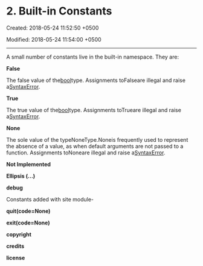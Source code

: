 # 2. Built-in Constants

Created: 2018-05-24 11:52:50 +0500

Modified: 2018-05-24 11:54:00 +0500

---

A small number of constants live in the built-in namespace. They are:

**False**

The false value of the[bool](https://docs.python.org/3/library/functions.html#bool)type. Assignments toFalseare illegal and raise a[SyntaxError](https://docs.python.org/3/library/exceptions.html#SyntaxError).

**True**

The true value of the[bool](https://docs.python.org/3/library/functions.html#bool)type. Assignments toTrueare illegal and raise a[SyntaxError](https://docs.python.org/3/library/exceptions.html#SyntaxError).

**None**

The sole value of the typeNoneType.Noneis frequently used to represent the absence of a value, as when default arguments are not passed to a function. Assignments toNoneare illegal and raise a[SyntaxError](https://docs.python.org/3/library/exceptions.html#SyntaxError).



**Not Implemented**

**Ellipsis (...)**

**__debug__**



Constants added with site module-

**quit(code=None)**

**exit(code=None)**

**copyright**

**credits**

**license**
